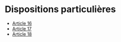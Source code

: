 # Dispositions particulières

- [Article 16](article-16.md)
- [Article 17](article-17.md)
- [Article 18](article-18.md)
